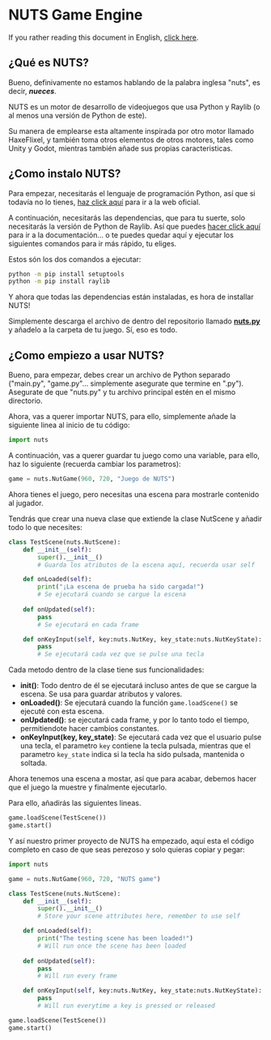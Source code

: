 # NUTS Game Engine

If you rather reading this document in English, [click here](/README.md).

## ¿Qué es NUTS?

Bueno, definivamente no estamos hablando de la palabra inglesa "nuts", es decir, **_nueces_**.

NUTS es un motor de desarrollo de videojuegos que usa Python y Raylib (o al menos una versión de Python de este).

Su manera de emplearse esta altamente inspirada por otro motor llamado HaxeFlixel, y también toma otros elementos de otros motores, tales como Unity y Godot, mientras también añade sus propias caracteristicas.

## ¿Como instalo NUTS?

Para empezar, necesitarás el lenguaje de programación Python, así que si todavía no lo tienes, [haz click aquí](https://www.python.org/) para ir a la web oficial.

A continuación, necesitarás las dependencias, que para tu suerte, solo necesitarás la versión de Python de Raylib. Así que puedes [hacer click aquí](https://electronstudio.github.io/raylib-python-cffi/README.html#installation) para ir a la documentación... o te puedes quedar aquí y ejecutar los siguientes comandos para ir más rápido, tu eliges.

Estos són los dos comandos a ejecutar:

```bash
python -m pip install setuptools
python -m pip install raylib
```

Y ahora que todas las dependencias están instaladas, es hora de installar NUTS!

Simplemente descarga el archivo de dentro del repositorio llamado [**nuts.py**](/nuts.py) y añadelo a la carpeta de tu juego. Sí, eso es todo.

## ¿Como empiezo a usar NUTS?

Bueno, para empezar, debes crear un archivo de Python separado ("main.py", "game.py"... simplemente asegurate que termine en ".py"). Asegurate de que "nuts.py" y tu archivo principal estén en el mismo directorio.

Ahora, vas a querer importar NUTS, para ello, simplemente añade la siguiente linea al inicio de tu código:

```python
import nuts
```

A continuación, vas a querer guardar tu juego como una variable, para ello, haz lo siguiente (recuerda cambiar los parametros):

```python
game = nuts.NutGame(960, 720, "Juego de NUTS")
```

Ahora tienes el juego, pero necesitas una escena para mostrarle contenido al jugador.

Tendrás que crear una nueva clase que extiende la clase NutScene y añadir todo lo que necesites:

```python
class TestScene(nuts.NutScene):
    def __init__(self):
        super().__init__()
        # Guarda los atributos de la escena aquí, recuerda usar self

    def onLoaded(self):
        print("¡La escena de prueba ha sido cargada!")
        # Se ejecutará cuando se cargue la escena
    
    def onUpdated(self):
        pass
        # Se ejecutará en cada frame

    def onKeyInput(self, key:nuts.NutKey, key_state:nuts.NutKeyState):
        pass
        # Se ejecutará cada vez que se pulse una tecla
```

Cada metodo dentro de la clase tiene sus funcionalidades:
* **init()**: Todo dentro de él se ejecutará incluso antes de que se cargue la escena. Se usa para guardar atributos y valores.
* **onLoaded()**: Se ejecutará cuando la función `game.loadScene()` se ejecuté con esta escena.
* **onUpdated()**: se ejecutará cada frame, y por lo tanto todo el tiempo, permitiendote hacer cambios constantes.
* **onKeyInput(key, key_state)**: Se ejecutará cada vez que el usuario pulse una tecla, el parametro `key` contiene la tecla pulsada, mientras que el parametro `key_state` indica si la tecla ha sido pulsada, mantenida o soltada.

Ahora tenemos una escena a mostar, así que para acabar, debemos hacer que el juego la muestre y finalmente ejecutarlo.

Para ello, añadirás las siguientes lineas.

```python
game.loadScene(TestScene())
game.start()
```

Y así nuestro primer proyecto de NUTS ha empezado, aquí esta el código completo en caso de que seas perezoso y solo quieras copiar y pegar:

```python
import nuts

game = nuts.NutGame(960, 720, "NUTS game")

class TestScene(nuts.NutScene):
    def __init__(self):
        super().__init__()
        # Store your scene attributes here, remember to use self

    def onLoaded(self):
        print("The testing scene has been loaded!")
        # Will run once the scene has been loaded
    
    def onUpdated(self):
        pass
        # Will run every frame

    def onKeyInput(self, key:nuts.NutKey, key_state:nuts.NutKeyState):
        pass
        # Will run everytime a key is pressed or released

game.loadScene(TestScene())
game.start()
```
